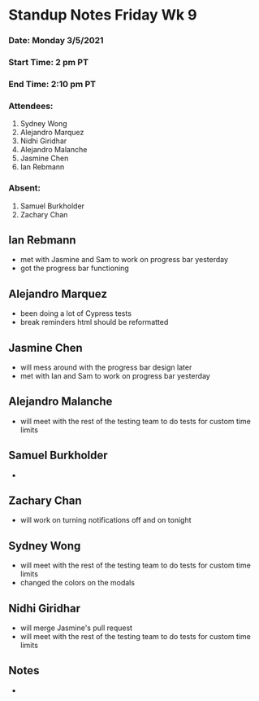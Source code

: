 # Standup Notes Friday Wk 9

### Date: Monday 3/5/2021

### Start Time: 2 pm PT

### End Time: 2:10 pm PT

### Attendees:

1. Sydney Wong
2. Alejandro Marquez
3. Nidhi Giridhar
4. Alejandro Malanche
5. Jasmine Chen
6. Ian Rebmann

### Absent:

1. Samuel Burkholder
2. Zachary Chan

## Ian Rebmann

- met with Jasmine and Sam to work on progress bar yesterday
- got the progress bar functioning

## Alejandro Marquez

- been doing a lot of Cypress tests
- break reminders html should be reformatted

## Jasmine Chen

- will mess around with the progress bar design later
- met with Ian and Sam to work on progress bar yesterday

## Alejandro Malanche

- will meet with the rest of the testing team to do tests for custom time limits

## Samuel Burkholder

-

## Zachary Chan

- will work on turning notifications off and on tonight

## Sydney Wong

- will meet with the rest of the testing team to do tests for custom time limits
- changed the colors on the modals

## Nidhi Giridhar

- will merge Jasmine's pull request
- will meet with the rest of the testing team to do tests for custom time limits

## Notes

-
